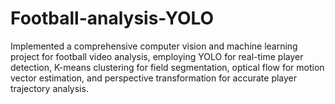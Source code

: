 # Football-analysis-YOLO
Implemented a comprehensive computer vision and machine learning project for football video analysis, employing YOLO for real-time player detection, K-means clustering for field segmentation, optical flow for motion vector estimation, and perspective transformation for accurate player trajectory analysis.
